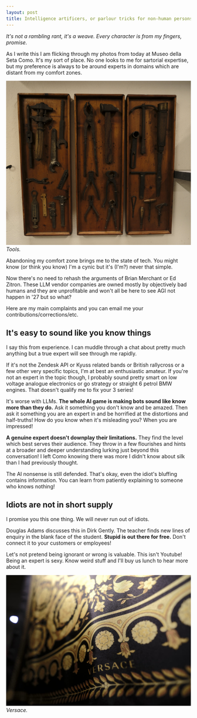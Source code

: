 ```yaml
---
layout: post
title: Intelligence artificers, or parlour tricks for non-human persons
---
```


*It's not a rambling rant, it's a weave. Every character is from my fingers, promise.*

As I write this I am flicking through my photos from today at Museo della Seta Como. It's my sort of place. No one looks to me for sartorial expertise, but my preference is always to be around experts in domains which are distant from my comfort zones.

![Tools.](/public/img/tools.jpg)
*Tools.*

Abandoning my comfort zone brings me to the state of tech. You might know (or think you know) I'm a cynic<!--excerpt-end--> but it's (I'm?) never that simple.

Now there's no need to rehash the arguments of Brian Merchant or Ed Zitron. These LLM vendor companies are owned mostly by objectively bad humans and they are unprofitable and won't all be here to see AGI not happen in '27 but so what?

Here are my main complaints and you can email me your contributions/corrections/etc.

## It's easy to sound like you know things

I say this from experience. I can muddle through a chat about pretty much anything but a true expert will see through me rapidly.

If it's not the Zendesk API or Kyuss related bands or British rallycross or a few other very specific topics, I'm at best an enthusiastic amateur. If you're not an expert in the topic though, I probably sound pretty smart on low voltage analogue electronics or go strategy or straight 6 petrol BMW engines. That doesn't qualify me to fix your 3 series!

It's worse with LLMs. **The whole AI game is making bots sound like know more than they do.** Ask it something you don't know and be amazed. Then ask it something you are an expert in and be horrified at the distortions and half-truths! How do you know when it's misleading you? When you are impressed!

**A genuine expert doesn't downplay their limitations.** They find the level which best serves their audience. They throw in a few flourishes and hints at a broader and deeper understanding lurking just beyond this conversation! I left Como knowing there was more I didn't know about silk than I had previously thought.

The AI nonsense is still defended. That's okay, even the idiot's bluffing contains information. You can learn from patiently explaining to someone who knows nothing!

## Idiots are not in short supply

I promise you this one thing. We will never run out of idiots.

Douglas Adams discusses this in Dirk Gently. The teacher finds new lines of enquiry in the blank face of the student. **Stupid is out there for free.** Don't connect it to your customers or employees!

Let's not pretend being ignorant or wrong is valuable. This isn't Youtube! Being an expert is sexy. Know weird stuff and I'll buy us lunch to hear more about it.

![Versace.](/public/img/versace.jpeg)
*Versace.*

